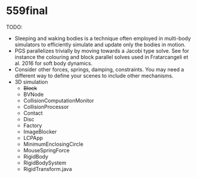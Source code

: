 # 559final

TODO:
* Sleeping and waking bodies is a technique often employed in multi-body simulators to efficiently simulate and update only the bodies in motion.
* PGS parallelizes trivially by moving towards a Jacobi type solve. See for instance the colouring and block parallel solves used in Fratarcangeli et al. 2016 for soft body dynamics.
* Consider other forces, springs, damping, constraints. You may need a different way to define your scenes to include other mechanisms.
* 3D simulation
   * ~~Block~~
   * BVNode
   * CollisionComputationMonitor
   * CollisionProcessor
   * Contact
   * Disc
   * Factory
   * ImageBlocker
   * LCPApp
   * MinimumEnclosingCircle
   * MouseSpringForce
   * RigidBody
   * RigidBodySystem
   * RigidTransform.java
